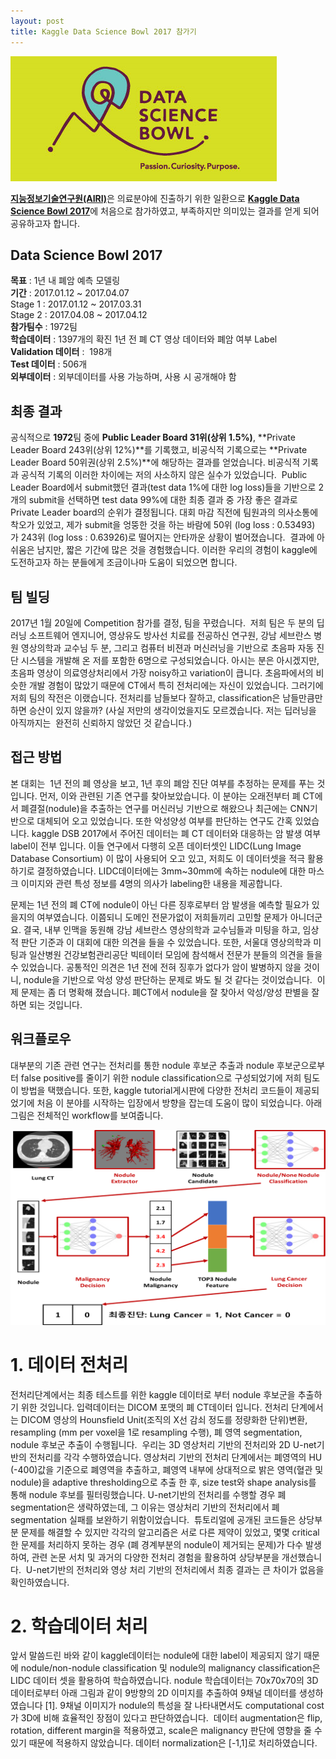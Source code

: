 ```yaml
---
layout: post
title: Kaggle Data Science Bowl 2017 참가기
---
```


![kaggle_dsb2017](../images/front_page.png)

[**지능정보기술연구원(AIRI)**](http://airi.kr)은 의료분야에 진출하기 위한 일환으로 [**Kaggle Data Science Bowl 2017**](https://www.kaggle.com/c/data-science-bowl-2017)에 처음으로 참가하였고, 부족하지만 의미있는 결과를 얻게 되어 공유하고자 합니다. 

## Data Science Bowl 2017

**목표** : 1년 내 폐암 예측 모델링  
**기간** : 2017.01.12 ~ 2017.04.07    
Stage 1 : 2017.01.12 ~ 2017.03.31  
Stage 2 : 2017.04.08 ~ 2017.04.12  
**참가팀수** : 1972팀  
**학습데이터** : 1397개의 확진 1년 전 폐 CT 영상 데이터와 폐암 여부 Label  
**Validation 데이터** :  198개  
**Test 데이터** : 506개  
**외부데이터** : 외부데이터를 사용 가능하며, 사용 시 공개해야 함  

## 최종 결과
공식적으로 **1972**팀 중에 **Public Leader Board 31위(상위 1.5%)**, **Private Leader Board 243위(상위 12%)**를 기록했고, 비공식적 기록으로는 **Private Leader Board 50위권(상위 2.5%)**에 해당하는 결과를 얻었습니다.
비공식적 기록과 공식적 기록의 이러한 차이에는 저의 사소하지 않은 실수가 있었습니다.  Public Leader Board에서 submit했던 결과(test data 1%에 대한 log loss)들을 기반으로 2개의 submit을 선택하면 test data 99%에 대한 최종 결과 중 가장 좋은 결과로 Private Leader board의 순위가 결정됩니다. 대회 마감 직전에 팀원과의 의사소통에 착오가 있었고, 제가 submit을 엉뚱한 것을 하는 바람에 50위 (log loss : 0.53493)가 243위 (log loss : 0.63926)로 떨어지는 안타까운 상황이 벌어졌습니다.  결과에 아쉬움은 남지만, 짧은 기간에 많은 것을 경험했습니다. 이러한 우리의 경험이 kaggle에 도전하고자 하는 분들에게 조금이나마 도움이 되었으면 합니다.

## 팀 빌딩

2017년 1월 20일에 Competition 참가를 결정, 팀을 꾸렸습니다.  저희 팀은 두 분의 딥러닝 소프트웨어 엔지니어, 영상유도 방사선 치료를 전공하신 연구원, 강남 세브란스 병원 영상의학과 교수님 두 분, 그리고 컴퓨터 비젼과 머신러닝을 기반으로 초음파 자동 진단 시스템을 개발해 온 저를 포함한 6명으로 구성되었습니다.
아시는 분은 아시겠지만, 초음파 영상이 의료영상처리에서 가장 noisy하고 variation이 큽니다. 초음파에서의 비슷한 개발 경험이 많았기 때문에 CT에서 특히 전처리에는 자신이 있었습니다. 그러기에 저희 팀의 작전은 이랬습니다. 전처리를 남들보다 잘하고, classification은 남들만큼만 하면 승산이 있지 않을까? (사실 저만의 생각이었을지도 모르겠습니다. 저는 딥러닝을 아직까지는  완전히 신뢰하지 않았던 것 같습니다.) 

## 접근 방법

본 대회는  1년 전의 폐 영상을 보고, 1년 후의 폐암 진단 여부를 추정하는 문제를 푸는 것입니다. 먼저, 이와 관련된 기존 연구를 찾아보았습니다. 이 분야는 오래전부터 폐 CT에서 폐결절(nodule)을 추출하는 연구를 머신러닝 기반으로 해왔으나 최근에는 CNN기반으로 대체되어 오고 있었습니다. 또한 악성양성 여부를 판단하는 연구도 간혹 있었습니다.
kaggle DSB 2017에서 주어진 데이터는 폐 CT 데이터와 대응하는 암 발생 여부 label이 전부 입니다. 이들 연구에서 다행히 오픈 데이터셋인 LIDC(Lung Image Database Consortium) 이 많이 사용되어 오고 있고, 저희도 이 데이터셋을 적극 활용하기로 결정하였습니다. LIDC데이터에는 3mm~30mm에 속하는 nodule에 대한 마스크 이미지와 관련 특성 정보를 4명의 의사가 labeling한 내용을 제공합니다. 

문제는 1년 전의 폐 CT에 nodule이 아닌 다른 징후로부터 암 발생을 예측할 필요가 있을지의 여부였습니다. 이쯤되니 도메인 전문가없이 저희들끼리 고민할 문제가 아니더군요. 결국, 내부 인맥을 동원해 강남 세브란스 영상의학과 교수님들과 미팅을 하고, 임상적 판단 기준과 이 대회에 대한 의견을 들을 수 있었습니다. 또한, 서울대 영상의학과 미팅과 일산병원 건강보험관리공단 빅테이터 모임에 참석해서 전문가 분들의 의견을 들을 수 있었습니다. 공통적인 의견은 1년 전에 전혀 징후가 없다가 암이 발병하지 않을 것이니, nodule을 기반으로 악성 양성 판단하는 문제로 봐도 될 것 같다는 것이었습니다. 
이제 문제는 좀 더 명확해 졌습니다. 폐CT에서 nodule을 잘 찾아서 악성/양성 판별을 잘하면 되는 것입니다. 

## 워크플로우

대부분의 기존 관련 연구는 전처리를 통한 nodule 후보군 추출과 nodule 후보군으로부터 false positive를 줄이기 위한 nodule classification으로 구성되었기에 저희 팀도 이 방법을 택했습니다. 또한, kaggle tutorial게시판에 다양한 전처리 코드들이 제공되었기에 처음 이 분야를 시작하는 입장에서 방향을 잡는데 도움이 많이 되었습니다. 아래 그림은 전체적인 workflow를 보여줍니다.

![workflow](../images/그림6.png)

# 1. 데이터 전처리

전처리단계에서는 최종 테스트를 위한 kaggle 데이터로 부터 nodule 후보군을 추출하기 위한 것입니다. 입력데이터는 DICOM 포맷의 폐 CT데이터 입니다. 전처리 단계에서는 DICOM 영상의 Hounsfield Unit(조직의 X선 감쇠 정도를 정량화한 단위)변환, resampling (mm per voxel을 1로 resampling 수행), 폐 영역 segmentation, nodule 후보군 추출이 수행됩니다. 
우리는 3D 영상처리 기반의 전처리와 2D U-net기반의 전처리를 각각 수행하였습니다.
영상처리 기반의 전처리 단계에서는 폐영역의 HU (-400)값을 기준으로 폐영역을 추출하고, 폐영역 내부에 상대적으로 밝은 영역(혈관 및 nodule)을 adaptive thresholding으로 추출 한 후, size test와 shape analysis를 통해 nodule 후보를 필터링했습니다.
U-net기반의 전처리를 수행할 경우 폐 segmentation은 생략하였는데, 그 이유는 영상처리 기반의 전처리에서 폐 segmentation 실패를 보완하기 위함이었습니다. 
튜토리얼에 공개된 코드들은 상당부분 문제를 해결할 수 있지만 각각의 알고리즘은 서로 다른 제약이 있었고, 몇몇 critical한 문제를 처리하지 못하는 경우 (폐 경계부분의 nodule이 제거되는 문제)가 다수 발생하여, 관련 논문 서치 및 과거의 다양한 전처리 경험을 활용하여 상당부분을 개선했습니다.  U-net기반의 전처리와 영상 처리 기반의 전처리에서 최종 결과는 큰 차이가 없음을 확인하였습니다. 

# 2. 학습데이터 처리

앞서 말씀드린 바와 같이 kaggle데이터는 nodule에 대한 label이 제공되지 않기 때문에 nodule/non-nodule classification 및 nodule의 malignancy classification은 LIDC 데이터 셋을 활용하여 학습하였습니다. nodule 학습데이터는 70x70x70의 3D 데이터로부터 아래 그림과 같이 9방향의 2D 이미지를 추출하여 9채널 데이터를 생성하였습니다 [1]. 9채널 이미지가 nodule의 특성을 잘 나타내면서도 computational cost가 3D에 비해 효율적인 장점이 있다고 판단하였습니다. 
데이터 augmentation은 flip, rotation, different margin을 적용하였고, scale은 malignancy 판단에 영향을 줄 수 있기 때문에 적용하지 않았습니다. 데이터 normalization은 [-1,1]로 처리하였습니다. 

